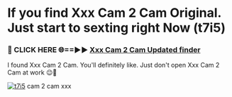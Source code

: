 # If you find Xxx Cam 2 Cam Original. Just start to sexting right Now (t7i5)

<h3>🔴 CLICK HERE 🌐==►► <a href="https://tinyurl.com/mtbk5fxa" rel="nofollow">Xxx Cam 2 Cam Updated finder</a></h3>

I found Xxx Cam 2 Cam. You'll definitely like. Just don't open Xxx Cam 2 Cam at work 😉💬

[![t7i5](https://i.imgur.com/Q8WKrnY.jpeg)](https://tinyurl.com/mtbk5fxa)
cam 2 cam xxx